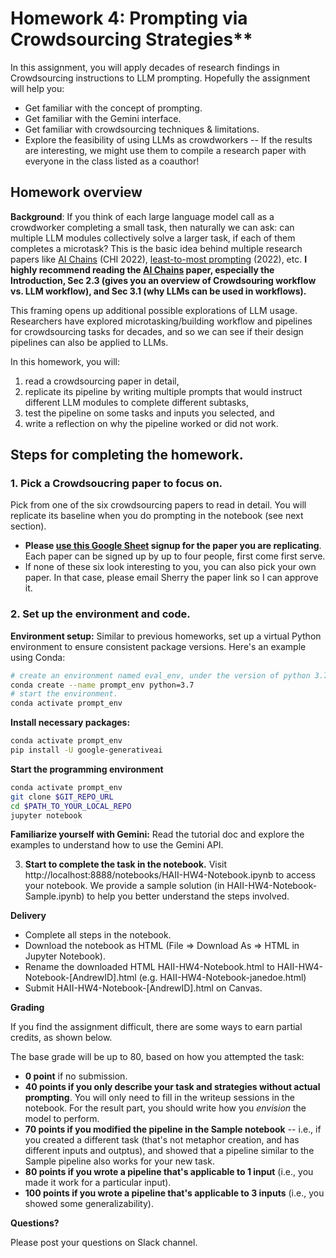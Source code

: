 # Homework 4: Prompting via Crowdsourcing Strategies**

In this assignment, you will apply decades of research findings in Crowdsourcing instructions to LLM prompting. Hopefully the assignment will help you:

* Get familiar with the concept of prompting.
* Get familiar with the Gemini interface.
* Get familiar with crowdsourcing techniques & limitations.
* Explore the feasibility of using LLMs as crowdworkers -- If the results are interesting, we might use them to compile a research paper with everyone in the class listed as a coauthor!

## Homework overview

**Background**: If you think of each large language model call as a crowdworker completing a small task, then naturally we can ask: can multiple LLM modules collectively solve a larger task, if each of them completes a microtask?
This is the basic idea behind multiple research papers like [AI Chains](https://arxiv.org/pdf/2110.01691.pdf) (CHI 2022), [least-to-most prompting](https://arxiv.org/pdf/2205.10625.pdf) (2022), etc.
**I highly recommend reading the [AI Chains](https://arxiv.org/pdf/2110.01691.pdf) paper, especially the Introduction, Sec 2.3 (gives you an overview of Crowdsouring workflow vs. LLM workflow), and Sec 3.1 (why LLMs can be used in workflows).**

This framing opens up additional possible explorations of LLM usage. Researchers have explored microtasking/building workflow and pipelines for crowdsourcing tasks for decades, and so we can see if their design pipelines can also be applied to LLMs.

In this homework, you will:

1. read a crowdsourcing paper in detail,
2. replicate its pipeline by writing multiple prompts that would instruct different LLM modules to complete different subtasks,
3. test the pipeline on some tasks and inputs you selected, and
4. write a reflection on why the pipeline worked or did not work.


## Steps for completing the homework.

### 1. Pick a Crowdsoucring paper to focus on.

Pick from one of the six crowdsourcing papers to read in detail. You will replicate its baseline when you do prompting in the notebook (see next section).

- **Please [use this Google Sheet](https://docs.google.com/spreadsheets/d/1qM66oZ5YcSjqifegoyNgl3LFMaCfFHgoPe8isgckbXA/edit?usp=sharing) signup for the paper you are replicating**. Each paper can be signed up by up to four people, first come first serve.
- If none of these six look interesting to you, you can also pick your own paper. In that case, please email Sherry the paper link so I can approve it.


### 2. Set up the environment and code.

   **Environment setup:** Similar to previous homeworks, set up a virtual Python environment to ensure consistent package versions. Here's an example using Conda:

   ```bash
   # create an environment named eval_env, under the version of python 3.7
   conda create --name prompt_env python=3.7
   # start the environment.
   conda activate prompt_env
   ```

   **Install necessary packages:**

   ```bash 
   conda activate prompt_env 
   pip install -U google-generativeai
   ```

   **Start the programming environment**

   ```bash
   conda activate prompt_env
   git clone $GIT_REPO_URL 
   cd $PATH_TO_YOUR_LOCAL_REPO 
   jupyter notebook 
   ```


   **Familiarize yourself with Gemini:** Read the tutorial doc and explore the examples to understand how to use the Gemini API.  

3. **Start to complete the task in the notebook.** 
   Visit http://localhost:8888/notebooks/HAII-HW4-Notebook.ipynb to access your notebook. We provide a sample solution (in HAII-HW4-Notebook-Sample.ipynb) to help you better understand the steps involved.

**Delivery**

* Complete all steps in the notebook.
* Download the notebook as HTML (File => Download As => HTML in Jupyter Notebook).
* Rename the downloaded HTML  HAII-HW4-Notebook.html to  HAII-HW4-Notebook-[AndrewID].html (e.g.  HAII-HW4-Notebook-janedoe.html)
* Submit HAII-HW4-Notebook-[AndrewID].html on Canvas.

**Grading**

If you find the assignment difficult, there are some ways to earn partial credits, as shown below.

The base grade will be up to 80, based on how you attempted the task:

- **0 point** if no submission.
- **40 points if you only describe your task and strategies without actual prompting**. You will only need to fill in the writeup sessions in the notebook. For the result part, you should write how you _envision_ the model to perform.
- **70 points if you modified the pipeline in the Sample notebook** -- i.e., if you created a different task (that's not metaphor creation, and has different inputs and outptus), and showed that a pipeline similar to the Sample pipeline also works for your new task.
- **80 points if you wrote a pipeline that's applicable to 1 input** (i.e., you made it work for a particular input).
- **100 points if you wrote a pipeline that's applicable to 3 inputs** (i.e., you showed some generalizability).


**Questions?**

Please post your questions on Slack channel.
